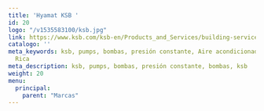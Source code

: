 ```yaml
---
title: 'Hyamat KSB '
id: 20
logo: "/v1535583100/ksb.jpg"
link: https://www.ksb.com/ksb-en/Products_and_Services/building-services/water_supply/Hyamat_SVP/
catalogo: ''
meta_keywords: ksb, pumps, bombas, presión constante, Aire acondicionado, ksb Costa
  Rica
meta_description: ksb, pumps, bombas, presión constante, bombas, ksb
weight: 20
menu:
  principal:
    parent: "Marcas"
---
```

<h1 class="csc-firstHeader" style="padding: 0px; margin: 0px 0px 7px; border: 0px; font-family: WILOPlusFMRegular, Verdana, Arial, Helvetica, sans-serif; font-weight: 400; color: #000000;"> </h1>